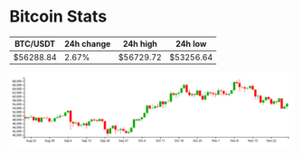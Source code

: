 # Bitcoin Stats

BTC/USDT|24h change|24h high|24h low|
|---|---|---|---|
|$56288.84|2.67%|$56729.72|$53256.64|

<img src="./chart.svg">
